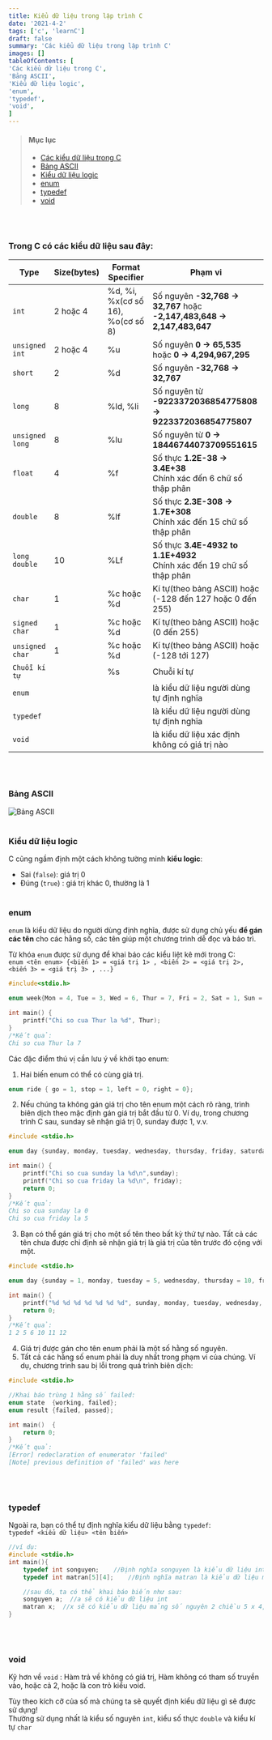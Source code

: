 ```yaml
---
title: Kiểu dữ liệu trong lập trình C
date: '2021-4-2'
tags: ['c', 'learnC']
draft: false
summary: 'Các kiểu dữ liệu trong lập trình C'
images: []
tableOfContents: [
'Các kiểu dữ liệu trong C',
'Bảng ASCII',
'Kiểu dữ liệu logic',
'enum',
'typedef',
'void',
]
---
```


> #### Mục lục
>
> - [Các kiểu dữ liệu trong C](#1)<br/>
> - [Bảng ASCII](#2)<br/>
> - [Kiểu dữ liệu logic](#3)<br/>
> - [enum](#4)<br/>
> - [typedef](#5)<br/>
> - [void](#6)<br/>

<br id="1"></br>

### Trong C có các kiểu dữ liệu sau đây:

| Type            | Size(bytes) | Format Specifier                  | Phạm vi                                                                  |
| --------------- | ----------- | --------------------------------- | ------------------------------------------------------------------------ |
| `int`           | 2 hoặc 4    | %d, %i, %x(cơ số 16), %o(cơ số 8) | Số nguyên **-32,768 -> 32,767** hoặc **-2,147,483,648 -> 2,147,483,647** |
| `unsigned int`  | 2 hoặc 4    | %u                                | Số nguyên **0 -> 65,535** hoặc **0 -> 4,294,967,295**                    |
| `short`         | 2           | %d                                | Số nguyên **-32,768 -> 32,767**                                          |
| `long`          | 8           | %ld, %li                          | Số nguyên từ **-9223372036854775808 -> 9223372036854775807**             |
| `unsigned long` | 8           | %lu                               | Số nguyên từ **0 -> 18446744073709551615**                               |
| `float`         | 4           | %f                                | Số thực **1.2E-38 -> 3.4E+38**<br/>Chính xác đến 6 chữ số thập phân      |
| `double`        | 8           | %lf                               | Số thực **2.3E-308 -> 1.7E+308**<br/>Chính xác đến 15 chữ số thập phân   |
| `long double`   | 10          | %Lf                               | Số thực **3.4E-4932 to 1.1E+4932**<br/>Chính xác đến 19 chữ số thập phân |
| `char`          | 1           | %c hoặc %d                        | Kí tự(theo bảng ASCII) hoặc (-128 đến 127 hoặc 0 đến 255)                |
| `signed char`   | 1           | %c hoặc %d                        | Kí tự(theo bảng ASCII) hoặc (0 đến 255)                                  |
| `unsigned char` | 1           | %c hoặc %d                        | Kí tự(theo bảng ASCII) hoặc (-128 tới 127)                               |
| `Chuỗi kí tự`   |             | %s                                | Chuỗi kí tự                                                              |
| `enum`          |             |                                   | là kiểu dữ liệu người dùng tự định nghĩa                                 |
| `typedef`       |             |                                   | là kiểu dữ liệu người dùng tự định nghĩa                                 |
| `void`          |             |                                   | là kiểu dữ liệu xác định không có giá trị nào                            |

<br id="2"></br>

### Bảng ASCII

![Bảng ASCII](https://chiasekinang.com/wp-content/uploads/2020/12/bang-ma-ascii_table.png)
<br id="3"></br>

### Kiểu dữ liệu logic

C cũng ngầm định một cách không tường minh **kiểu logic**:

- Sai (`false`): giá trị 0
- Đúng (`true`) : giá trị khác 0, thường là 1
  <br id="4"></br>

### enum

`enum` là kiểu dữ liệu do người dùng định nghĩa, được sử dụng chủ yếu **để gán các tên** cho các hằng số, các tên giúp một chương trình dễ đọc và bảo trì.

Từ khóa `enum` được sử dụng để khai báo các kiểu liệt kê mới trong C:<br/>
`enum <tên enum> {<biến 1> = <giá trị 1> , <biến 2> = <giá trị 2>, <biến 3> = <giá trị 3> , ...}`

```c
#include<stdio.h>

enum week{Mon = 4, Tue = 3, Wed = 6, Thur = 7, Fri = 2, Sat = 1, Sun = 0};

int main() {
    printf("Chi so cua Thur la %d", Thur);
}
/*Kết quả:
Chi so cua Thur la 7
```

Các đặc điểm thú vị cần lưu ý về khởi tạo enum:

1. Hai biến enum có thể có cùng giá trị.

```c
enum ride { go = 1, stop = 1, left = 0, right = 0};
```

2. Nếu chúng ta không gán giá trị cho tên enum một cách rõ ràng, trình biên dịch theo mặc định gán giá trị bắt đầu từ 0. Ví dụ, trong chương trình C sau, sunday sẽ nhận giá trị 0, sunday được 1, v.v.

```c
#include <stdio.h>

enum day {sunday, monday, tuesday, wednesday, thursday, friday, saturday};

int main() {
    printf("Chi so cua sunday la %d\n",sunday);
    printf("Chi so cua friday la %d\n", friday);
    return 0;
}
/*Kết quả:
Chi so cua sunday la 0
Chi so cua friday la 5
```

3. Bạn có thể gán giá trị cho một số tên theo bất kỳ thứ tự nào. Tất cả các tên chưa được chỉ định sẽ nhận giá trị là giá trị của tên trước đó cộng với một.

```c
#include <stdio.h>

enum day {sunday = 1, monday, tuesday = 5, wednesday, thursday = 10, friday, saturday};

int main() {
    printf("%d %d %d %d %d %d %d", sunday, monday, tuesday, wednesday, thursday, friday, saturday);
    return 0;
}
/*Kết quả:
1 2 5 6 10 11 12
```

4. Giá trị được gán cho tên enum phải là một số hằng số nguyên.
5. Tất cả các hằng số enum phải là duy nhất trong phạm vi của chúng. Ví dụ, chương trình sau bị lỗi trong quá trình biên dịch:

```c
#include <stdio.h>

//Khai báo trùng 1 hằng số failed:
enum state  {working, failed};
enum result {failed, passed};

int main()  {
    return 0;
}
/*Kết quả:
[Error] redeclaration of enumerator 'failed'
[Note] previous definition of 'failed' was here
```

<br id="5"></br>

### typedef

Ngoài ra, bạn có thể tự định nghĩa kiểu dữ liệu bằng `typedef`:<br/>
`typedef <kiểu dữ liệu> <tên biến>`

```c
//ví dụ:
#include <stdio.h>
int main(){
    typedef int songuyen;    //Định nghĩa songuyen là kiểu dữ liệu int
    typedef int matran[5][4];    //Định nghĩa matran là kiểu dữ liệu mảng số nguyên 2 chiều 5 x 4

    //sau đó, ta có thể khai báo biến như sau:
    songuyen a;  //a sẽ có kiểu dữ liệu int
    matran x;  //x sẽ có kiểu dữ liệu mảng số nguyên 2 chiều 5 x 4, tương tự như khai báo int x[5][4]
}
```

<br id="6"></br>

### void

Kỹ hơn về `void` : Hàm trả về không có giá trị, Hàm không có tham số truyền vào, hoặc cả 2, hoặc là con trỏ kiểu void.

Tùy theo kích cỡ của số mà chúng ta sẽ quyết định kiểu dữ liệu gì sẽ được sử dụng!<br/>
Thường sử dụng nhất là kiểu số nguyên `int`, kiểu số thực `double` và kiểu kí tự `char`
